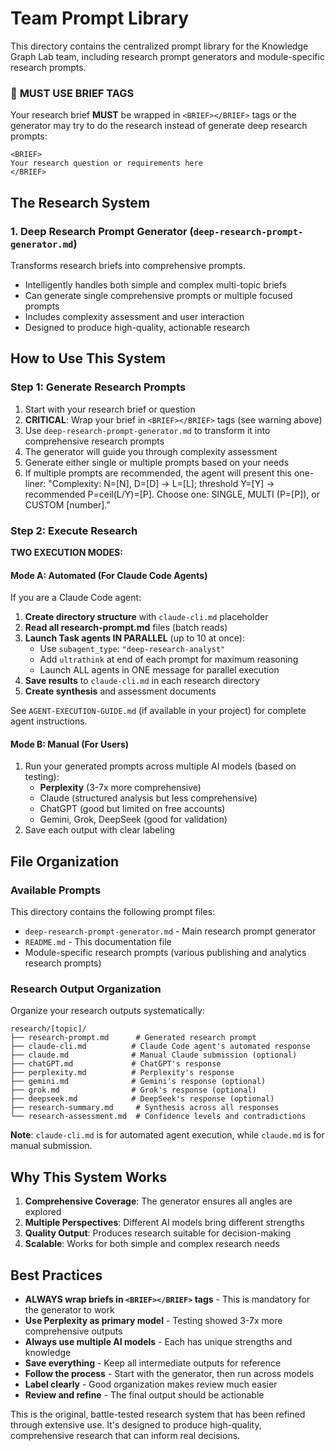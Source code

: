 # Team Prompt Library

This directory contains the centralized prompt library for the Knowledge Graph Lab team, including research prompt generators and module-specific research prompts.

### 🚨 **MUST USE BRIEF TAGS**
Your research brief **MUST** be wrapped in `<BRIEF></BRIEF>` tags or the generator may try to do the research instead of generate deep research prompts:
```
<BRIEF>
Your research question or requirements here
</BRIEF>
```

## The Research System

### 1. Deep Research Prompt Generator (`deep-research-prompt-generator.md`)
Transforms research briefs into comprehensive prompts.

- Intelligently handles both simple and complex multi-topic briefs
- Can generate single comprehensive prompts or multiple focused prompts
- Includes complexity assessment and user interaction
- Designed to produce high-quality, actionable research

## How to Use This System

### Step 1: Generate Research Prompts
1. Start with your research brief or question
2. **CRITICAL**: Wrap your brief in `<BRIEF></BRIEF>` tags (see warning above)
3. Use `deep-research-prompt-generator.md` to transform it into comprehensive research prompts
4. The generator will guide you through complexity assessment
5. Generate either single or multiple prompts based on your needs
6. If multiple prompts are recommended, the agent will present this one-liner: "Complexity: N=[N], D=[D] → L=[L]; threshold Y=[Y] → recommended P=ceil(L/Y)=[P]. Choose one: SINGLE, MULTI (P=[P]), or CUSTOM [number]."


### Step 2: Execute Research

**TWO EXECUTION MODES:**

#### Mode A: Automated (For Claude Code Agents)
If you are a Claude Code agent:

1. **Create directory structure** with `claude-cli.md` placeholder
2. **Read all research-prompt.md** files (batch reads)
3. **Launch Task agents IN PARALLEL** (up to 10 at once):
   - Use `subagent_type`: `"deep-research-analyst"`
   - Add `ultrathink` at end of each prompt for maximum reasoning
   - Launch ALL agents in ONE message for parallel execution
4. **Save results** to `claude-cli.md` in each research directory
5. **Create synthesis** and assessment documents

See `AGENT-EXECUTION-GUIDE.md` (if available in your project) for complete agent instructions.

#### Mode B: Manual (For Users)
1. Run your generated prompts across multiple AI models (based on testing):
   - **Perplexity** (3-7x more comprehensive)
   - Claude (structured analysis but less comprehensive)
   - ChatGPT (good but limited on free accounts)
   - Gemini, Grok, DeepSeek (good for validation)
2. Save each output with clear labeling


## File Organization

### Available Prompts

This directory contains the following prompt files:

- `deep-research-prompt-generator.md` - Main research prompt generator
- `README.md` - This documentation file
- Module-specific research prompts (various publishing and analytics research prompts)

### Research Output Organization

Organize your research outputs systematically:

```
research/[topic]/
├── research-prompt.md      # Generated research prompt
├── claude-cli.md          # Claude Code agent's automated response
├── claude.md              # Manual Claude submission (optional)
├── chatGPT.md             # ChatGPT's response
├── perplexity.md          # Perplexity's response
├── gemini.md              # Gemini's response (optional)
├── grok.md                # Grok's response (optional)
├── deepseek.md            # DeepSeek's response (optional)
├── research-summary.md     # Synthesis across all responses
└── research-assessment.md  # Confidence levels and contradictions
```

**Note**: `claude-cli.md` is for automated agent execution, while `claude.md` is for manual submission.

## Why This System Works

1. **Comprehensive Coverage**: The generator ensures all angles are explored
2. **Multiple Perspectives**: Different AI models bring different strengths
3. **Quality Output**: Produces research suitable for decision-making
4. **Scalable**: Works for both simple and complex research needs

## Best Practices

- **ALWAYS wrap briefs in `<BRIEF></BRIEF>` tags** - This is mandatory for the generator to work
- **Use Perplexity as primary model** - Testing showed 3-7x more comprehensive outputs
- **Always use multiple AI models** - Each has unique strengths and knowledge
- **Save everything** - Keep all intermediate outputs for reference
- **Follow the process** - Start with the generator, then run across models
- **Label clearly** - Good organization makes review much easier
- **Review and refine** - The final output should be actionable


This is the original, battle-tested research system that has been refined through extensive use. It's designed to produce high-quality, comprehensive research that can inform real decisions.
